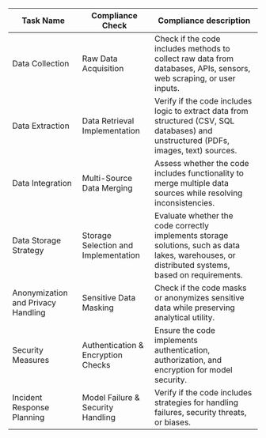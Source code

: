 | Task Name                          | Compliance Check                     | Compliance description                                                                                                                           |
|------------------------------------|--------------------------------------|--------------------------------------------------------------------------------------------------------------------------------------------------|
| Data Collection                    | Raw Data Acquisition                 | Check if the code includes methods to collect raw data from databases, APIs, sensors, web scraping, or user inputs.                              |
| Data Extraction                    | Data Retrieval Implementation        | Verify if the code includes logic to extract data from structured (CSV, SQL databases) and unstructured (PDFs, images, text) sources.            |
| Data Integration                   | Multi-Source Data Merging            | Assess whether the code includes functionality to merge multiple data sources while resolving inconsistencies.                                   |
| Data Storage Strategy              | Storage Selection and Implementation | Evaluate whether the code correctly implements storage solutions, such as data lakes, warehouses, or distributed systems, based on requirements. |
| Anonymization and Privacy Handling | Sensitive Data Masking               | Check if the code masks or anonymizes sensitive data while preserving analytical utility.                                                        |
| Security Measures                  | Authentication & Encryption Checks   | Ensure the code implements authentication, authorization, and encryption for model security.                                                     |
| Incident Response Planning         | Model Failure & Security Handling    | Verify if the code includes strategies for handling failures, security threats, or biases.                                                       |
